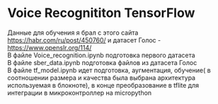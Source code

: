 # Voice Recognititon TensorFlow

Данные для обучения я брал с этого сайта https://habr.com/ru/post/450760/ и датасет Голос - https://www.openslr.org/114/  
В файле Voice_recognition.ipynb подготовка первого датасета  
В файле sber_data.ipynb подготовка файлов из датасета Голос  
В файле tf_model.ipynb идет подготовка, аугментация, обучение( в соотношении размера и качества была выбрана архитектура используемая в блокноте), в конце преобразование в tflite для интеграции в микроконтроллер на micropython

